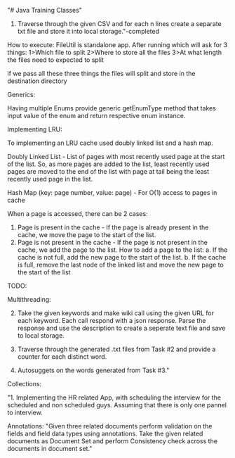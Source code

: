 "# Java Training Classes"


1. Traverse through the given CSV and for each n lines create a separate txt file and store it into local storage."-completed

How to execute:
FileUtil is  standalone app.
After running which will ask for 3 things:
1>Which file to split
2>Where to store all the files
3>At what length the files need to expected to split

if we pass all these three things the files will split and store in the destination directory

Generics:

Having multiple Enums provide generic getEnumType method that
takes input value of the enum and return respective enum instance.

Implementing LRU:

To  implementing an LRU cache  used doubly linked list and a hash map.

Doubly Linked List - List of pages with most recently used page at the start of the list.
 So, as more pages are added to the list, least recently used pages are moved to the end of the list with page at tail being the least recently used page in the list.

Hash Map (key: page number, value: page) - For O(1) access to pages in cache

When a page is accessed, there can be 2 cases:
1. Page is present in the cache - If the page is already present in the cache, we move the page to the start of the list.
2. Page is not present in the cache - If the page is not present in the cache, we add the page to the list.
How to add a page to the list:
   a. If the cache is not full, add the new page to the start of the list.
   b. If the cache is full, remove the last node of the linked list and move the new page to the start of the list


TODO:

Multithreading:

2. Take the given keywords and make wiki call using the given URL for each keyword. Each call respond with a json response. Parse the response and use the description to create a seperate text file and save to local storage.


3. Traverse through the generated .txt files  from Task #2 and provide a counter for each distinct word.

4. Autosuggets on the words generated from Task #3."

Collections:

"1. Implementing the HR related App, with scheduling the interview for the scheduled and
non scheduled guys. Assuming that there is only one pannel to interview.

Annotations:
"Given three related documents perform validation on the fields and field data types using annotations.
Take the given related documents as Document Set and perform Consistency check across the documents in document set."



